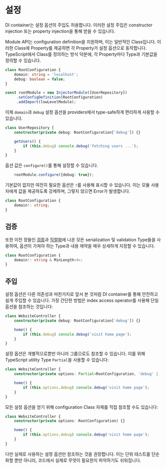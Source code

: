 # 설정

DI container는 설정 옵션의 주입도 허용합니다. 이러한 설정 주입은 constructor injection 또는 property injection을 통해 받을 수 있습니다.

Module API는 configuration definition을 지원하며, 이는 일반적인 Class입니다. 이러한 Class에 Property를 제공하면 각 Property가 설정 옵션으로 동작합니다. TypeScript에서 Class를 정의하는 방식 덕분에, 각 Property마다 Type과 기본값을 정의할 수 있습니다.

```typescript
class RootConfiguration {
    domain: string = 'localhost';
    debug: boolean = false;
}

const rootModule = new InjectorModule([UserRepository])
     .setConfigDefinition(RootConfiguration)
     .addImport(lowLevelModule);
```

이제 `domain`과 `debug` 설정 옵션을 providers에서 type-safe하게 편리하게 사용할 수 있습니다.

```typescript
class UserRepository {
    constructor(private debug: RootConfiguration['debug']) {}

    getUsers() {
        if (this.debug) console.debug('fetching users ...');
    }
}
```

옵션 값은 `configure()`를 통해 설정할 수 있습니다.

```typescript
	rootModule.configure({debug: true});
```

기본값이 없지만 여전히 필요한 옵션은 `!`를 사용해 표시할 수 있습니다. 이는 모듈 사용자에게 값을 제공하도록 강제하며, 그렇지 않으면 Error가 발생합니다.

```typescript
class RootConfiguration {
    domain!: string;
}
```

## 검증

또한 이전 장들인 [검증](../runtime-types/validation.md)과 [직렬화](../runtime-types/serialization.md)에 나온 모든 serialization 및 validation Type들을 사용하여, 옵션이 가져야 하는 Type과 내용 제약을 매우 상세하게 지정할 수 있습니다.

```typescript
class RootConfiguration {
    domain!: string & MinLength<4>;
}
```

## 주입

설정 옵션은 다른 의존성과 마찬가지로 앞서 본 것처럼 DI container를 통해 안전하고 쉽게 주입할 수 있습니다. 가장 간단한 방법은 index access operator를 사용해 단일 옵션을 참조하는 것입니다:

```typescript
class WebsiteController {
    constructor(private debug: RootConfiguration['debug']) {}

    home() {
        if (this.debug) console.debug('visit home page');
    }
}
```

설정 옵션은 개별적으로뿐만 아니라 그룹으로도 참조할 수 있습니다. 이를 위해 TypeScript utility Type `Partial`을 사용할 수 있습니다:

```typescript
class WebsiteController {
    constructor(private options: Partial<RootConfiguration, 'debug' | 'domain'>) {}

    home() {
        if (this.options.debug) console.debug('visit home page');
    }
}
```

모든 설정 옵션을 얻기 위해 configuration Class 자체를 직접 참조할 수도 있습니다:

```typescript
class WebsiteController {
    constructor(private options: RootConfiguration) {}

    home() {
        if (this.options.debug) console.debug('visit home page');
    }
}
```

다만 실제로 사용하는 설정 옵션만 참조하는 것을 권장합니다. 이는 단위 테스트를 단순화할 뿐만 아니라, 코드에서 실제로 무엇이 필요한지 파악하기도 쉬워집니다.
